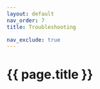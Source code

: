 ```yaml
---
layout: default
nav_order: 7
title: Troubleshooting

nav_exclude: true
---
```


# {{ page.title }}

<!---
Ziele:
- aufzeigen, wie man sehen kann, was das Problem bei der Ausführung des Plug-ins ist

Inhalt:
- auf Fehlermeldungen im Plug-in Management View hinweisen
- PiWeb Log erklären
- evtl. typische Probleme und deren Lösung auflisten
--->

<!-- TODO The message displayed when starting AutoImporter with pluginSearchPath when development mode is not active needs to be updated to link to the documentation (currently to the Import Sdk on GitHub). -->